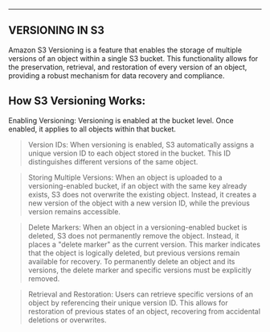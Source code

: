 --------------------------
VERSIONING IN S3
--------------------------
Amazon S3 Versioning is a feature that enables the storage of multiple versions of an object within a single S3 bucket. 
This functionality allows for the preservation, retrieval, and restoration of every version of an object, providing a robust mechanism for data recovery and compliance.

How S3 Versioning Works:
-------------------------
Enabling Versioning:
Versioning is enabled at the bucket level. Once enabled, it applies to all objects within that bucket.

> Version IDs:
When versioning is enabled, S3 automatically assigns a unique version ID to each object stored in the bucket. This ID distinguishes different versions of the same object. 

> Storing Multiple Versions:
When an object is uploaded to a versioning-enabled bucket, if an object with the same key already exists, S3 does not overwrite the existing object. Instead, it creates a new version of the object with a new version ID, while the previous version remains accessible.

> Delete Markers:
When an object in a versioning-enabled bucket is deleted, S3 does not permanently remove the object. Instead, it places a "delete marker" as the current version. This marker indicates that the object is logically deleted, but previous versions remain available for recovery. 
To permanently delete an object and its versions, the delete marker and specific versions must be explicitly removed. 

> Retrieval and Restoration:
Users can retrieve specific versions of an object by referencing their unique version ID. This allows for restoration of previous states of an object, recovering from accidental deletions or overwrites.